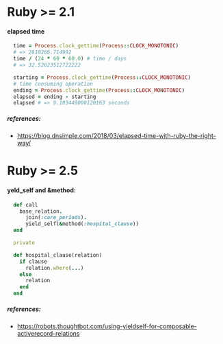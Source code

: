 # Ruby >= 2.1

#### elapsed time

```ruby
  time = Process.clock_gettime(Process::CLOCK_MONOTONIC)
  # => 2810266.714992
  time / (24 * 60 * 60.0) # time / days
  # => 32.52623512722222

  starting = Process.clock_gettime(Process::CLOCK_MONOTONIC)
  # time consuming operation
  ending = Process.clock_gettime(Process::CLOCK_MONOTONIC)
  elapsed = ending - starting
  elapsed # => 9.183449000120163 seconds
```

##### references:

 -   https://blog.dnsimple.com/2018/03/elapsed-time-with-ruby-the-right-way/


# Ruby >= 2.5

#### yeld_self and &method:

```ruby
  def call
    base_relation.
      join(:care_periods).
      yield_self(&method(:hospital_clause))
  end

  private

  def hospital_clause(relation)
    if clause
      relation.where(...)
    else
      relation
    end
  end
```

##### references:

 -   https://robots.thoughtbot.com/using-yieldself-for-composable-activerecord-relations

